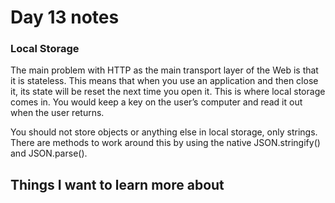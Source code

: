 # Day 13 notes

### Local Storage

The main problem with HTTP as the main transport layer of the Web is that it is stateless. This means that when you use an application and then close it, its state will be reset the next time you open it. This is where local storage comes in. You would keep a key on the user’s computer and read it out when the user returns. 

You should not store objects or anything else in local storage, only strings. There are methods to  work around this by using the native JSON.stringify() and JSON.parse().

## Things I want to learn more about
